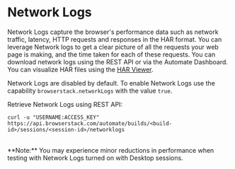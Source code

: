 # Network Logs #

Network Logs capture the browser's performance data such as network traffic, latency, HTTP requests and responses in the HAR format. You can leverage Network logs to get a clear picture of all the requests your web page is making, and the time taken for each of these requests. You can download network logs using the REST API or via the Automate Dashboard. You can visualize HAR files using the [HAR Viewer](http://www.softwareishard.com/har/viewer/).


Network Logs are disabled by default. To enable Network Logs use the capability ```browserstack.networkLogs``` with the value ```true```.


Retrieve Network Logs using REST API:

```curl -u "USERNAME:ACCESS_KEY" https://api.browserstack.com/automate/builds/<build-id>/sessions/<session-id>/networklogs```

<br/>
**Note:** You may experience minor reductions in performance when testing with Network Logs turned on with Desktop sessions.